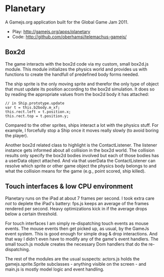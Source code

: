 Planetary
===============================

A Gamejs.org application built for the Global Game Jam 2011.

  * Play: <http://gamejs.org/apps/planetary>
  * Code: <http://github.com/oberhamsi/telemachus-gamejs/>

Box2d
-------

The game interacts with the box2d code via my custom, small box2d.js module. This module initializes the physics world and provides us with functions to create the handfull of predefined body forms needed.

The ship sprite is the only moving sprite and therefor the only type of object  that must update its position according to the box2d simulation. It does so by reading the appropriate values from the box2d body it has attached:

    // in Ship.prototype.update
    var t = this.b2body.m_xf;
    this.rect.left = t.position.x;
    this.rect.top = t.position.y;

Compared to the other sprites, ships interact a lot with the physics stuff. For example, I forcefully stop a Ship once it moves really slowly (to avoid boring the player).

Another box2d related class to highlight is the ContactListener. The listener instance gets informed about all collision in the box2d world. The collision results only specify the box2d bodies involved but each of those bodies has a userData object attached. And via that userData the ContactListener can resolve which sprite or other game object the physics body belongs to and what the collision means for the game (e.g., point scored, ship killed).

Touch interfaces & low CPU environment
---------------------------------------

Planetary runs on the iPad at about 7 frames per second. I took extra care *not* to deplete the iPad's battery: fps.js keeps an average of the frames rendered per second. Heavy optimizations kick in if the average drops below a certain threshold.

For touch interfaces I am simply re-dispatching touch events as mouse events. The mouse events then get picked up, as usual, by the GameJs event system. This is good enough for simple drag & drop interactions. And that way I didn't even have to modify any of the game's event handlers. The small touch.js module creates the necessary Dom handlers that do the re-dispatching.

The rest of the modules are the usual suspects: actors.js holds the gamejs.sprite.Sprite subclasses - anything visible on the screen - and main.js is mostly model logic and event handling.
